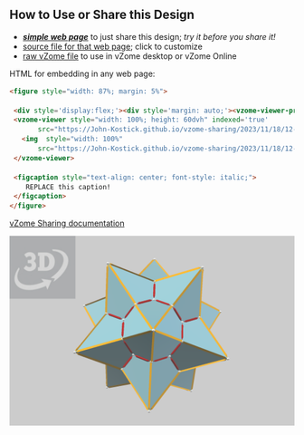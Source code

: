 
## How to Use or Share this Design

 - [***simple web page***](<https://John-Kostick.github.io/vzome-sharing/2023/11/18/12-32-09-Enneacon-Stellation-2/>) to just share this design; *try it before you share it!*
 - [source file for that web page](<https://github.com/John-Kostick/vzome-sharing/edit/main/2023/11/18/12-32-09-Enneacon-Stellation-2/index.md>); click to customize
 - [raw vZome file](<https://raw.githubusercontent.com/John-Kostick/vzome-sharing/main/2023/11/18/12-32-09-Enneacon-Stellation-2/Enneacon-Stellation-2.vZome>) to use in vZome desktop or vZome Online
 
 HTML for embedding in any web page:
 ```html
<figure style="width: 87%; margin: 5%">
  
  <div style='display:flex;'><div style='margin: auto;'><vzome-viewer-previous label='prev step'></vzome-viewer-previous><vzome-viewer-next label='next step'></vzome-viewer-next></div></div>
  <vzome-viewer style="width: 100%; height: 60dvh" indexed='true'
        src="https://John-Kostick.github.io/vzome-sharing/2023/11/18/12-32-09-Enneacon-Stellation-2/Enneacon-Stellation-2.vZome" >
    <img  style="width: 100%"
        src="https://John-Kostick.github.io/vzome-sharing/2023/11/18/12-32-09-Enneacon-Stellation-2/Enneacon-Stellation-2.png" >
  </vzome-viewer>

  <figcaption style="text-align: center; font-style: italic;">
     REPLACE this caption!
  </figcaption>
</figure>

 ```

[vZome Sharing documentation](https://vzome.github.io/vzome/sharing.html#how-it-works)

![Image](<Enneacon-Stellation-2.png>)

